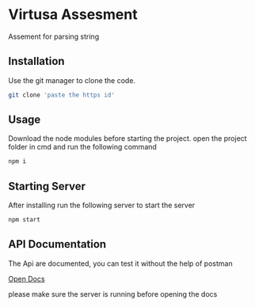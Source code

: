 # Virtusa Assesment

Assement for parsing string

## Installation

Use the git manager  to clone the code.

```bash
git clone 'paste the https id'
```

## Usage

Download the node modules before starting the project.
open the project folder in cmd and run the following command

```bash
npm i
```

## Starting Server
After installing run the following server to start the server

```bash
npm start
```

## API Documentation
The Api are documented, you can test it without the help of postman

[Open Docs](http://localhost:2020/api-docs/virtusa-Assesment/)


please make sure the server is running before opening the docs
